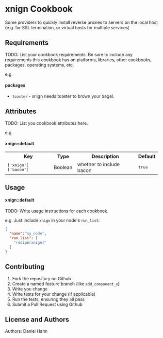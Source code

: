 xnign Cookbook
==============

Some providers to quickly install reverse proxies to servers on the
local host (e.g. for SSL termination, or virtual hosts for multiple services)

Requirements
------------
TODO: List your cookbook requirements. Be sure to include any requirements this cookbook has on platforms, libraries, other cookbooks, packages, operating systems, etc.

e.g.
#### packages
- `toaster` - xnign needs toaster to brown your bagel.

Attributes
----------
TODO: List you cookbook attributes here.

e.g.
#### xnign::default
<table>
  <tr>
    <th>Key</th>
    <th>Type</th>
    <th>Description</th>
    <th>Default</th>
  </tr>
  <tr>
    <td><tt>['xnign']['bacon']</tt></td>
    <td>Boolean</td>
    <td>whether to include bacon</td>
    <td><tt>true</tt></td>
  </tr>
</table>

Usage
-----
#### xnign::default
TODO: Write usage instructions for each cookbook.

e.g.
Just include `xnign` in your node's `run_list`:

```json
{
  "name":"my_node",
  "run_list": [
    "recipe[xnign]"
  ]
}
```

Contributing
------------

1. Fork the repository on Github
2. Create a named feature branch (like `add_component_x`)
3. Write you change
4. Write tests for your change (if applicable)
5. Run the tests, ensuring they all pass
6. Submit a Pull Request using Github

License and Authors
-------------------
Authors: Daniel Hahn
